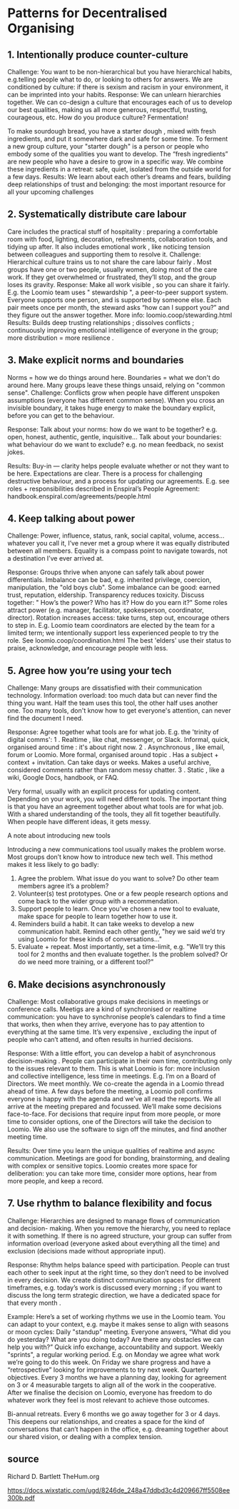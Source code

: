 # Patterns for Decentralised Organising

## 1. Intentionally produce counter-culture
Challenge: 
You want to be non-hierarchical but you have hierarchical habits, e.g.telling people what to do, or looking to others for answers. We are conditioned by culture: if there is sexism and racism in your environment,
it can be imprinted into your habits.
Response: We can unlearn hierarchies together. We can co-design a culture  that encourages each of us to develop our best qualities, making us all more generous, respectful, trusting, courageous, etc.
How do you produce culture?  Fermentation!

 To make sourdough bread, you have a  starter dough , mixed with fresh ingredients, and put it somewhere
dark and safe for some time. To ferment a new group culture, your "starter dough" is a person or people who  embody some of the qualities you want to develop. The “fresh ingredients” are  new people  who have a  desire  to grow
in a specific way. We combine these ingredients in a  retreat: safe, quiet, isolated from the outside world for a few days.
Results: We learn about each other’s  dreams and fears, building deep relationships of trust  and  belonging: the most important resource for all your upcoming challenges

## 2. Systematically distribute care labour 

Care  includes the practical stuff of hospitality : preparing a comfortable room with food, lighting, decoration, refreshments, collaboration tools, and tidying up after. It also includes emotional work , like noticing tension between colleagues and supporting them to resolve it. Challenge: Hierarchical culture trains us to not share the care labour fairly . Most groups have one or two people, usually women, doing most of the care work. If they get overwhelmed or frustrated, they’ll stop, and the group loses its gravity. Response: Make all work visible , so you can share it fairly. E.g. the Loomio team uses " stewardship ", a peer-to-peer support system. Everyone supports one person, and is supported by someone else. Each pair meets once per month, the steward asks “how can I support you?” and they figure out the answer together. More info: loomio.coop/stewarding.html Results: Builds deep trusting relationships ; dissolves conflicts ; continuously improving emotional intelligence  of everyone in the group; more distribution = more resilience .


## 3. Make explicit norms and boundaries
Norms = how we do things around here. 
Boundaries = what we don't do around here. Many groups leave these things unsaid, relying on "common sense".
Challenge: Conflicts grow when people have different unspoken assumptions (everyone has different common sense). When you cross an invisible boundary, it takes huge energy to make the boundary explicit, before you can get to the
behaviour.

Response: Talk about your norms:  how do we want to be together?  e.g. open, honest, authentic, gentle, inquisitive... Talk about your boundaries:  what behaviour do we want to exclude?  e.g. no mean feedback, no sexist jokes. 

Results: Buy-in  — clarity helps people evaluate whether or not they want to be here. Expectations are clear. There is a process for challenging destructive behaviour, and a process for updating our agreements. E.g. see roles + responsibilities described in Enspiral’s People Agreement: handbook.enspiral.com/agreements/people.html 

## 4. Keep talking about power 

Challenge: Power, influence, status, rank, social capital, volume, access... whatever you call it, I’ve never met a group where it was equally distributed between all members. Equality is a compass point to navigate towards, not a destination I’ve ever arrived at. 

Response: Groups thrive when anyone can safely talk about power differentials. Imbalance can be bad, e.g. inherited privilege, coercion, manipulation, the "old boys club". Some imbalance can be good: earned trust, reputation, eldership. Transparency reduces toxicity. Discuss together: " How’s the power?  Who has it? How do you earn it?" Some roles attract power (e.g. manager, facilitator, spokesperson, coordinator, director). Rotation increases access: take turns, step out, encourage others to step in. E.g. Loomio team coordinators are elected by the team for a limited term; we intentionally support less experienced people to try the role. See loomio.coop/coordination.html The best 'elders' use their status to praise, acknowledge, and encourage people with less. 

## 5. Agree how you’re using your tech 

Challenge: Many groups are dissatisfied with their communication technology. Information overload: too much data but can never find the thing you want. Half the team uses this tool, the other half uses another one. Too many tools, don't know how to get everyone's attention, can never find the document I need. 

Response: Agree together what tools are for what job. E.g. the 'trinity of digital comms': 1 .  Realtime , like chat, messenger, or Slack. Informal, quick, organised around  time : it's about right now. 2 .  Asynchronous , like email, forum or Loomio. More formal, organised around  topic . Has a subject + context + invitation. Can take days or weeks. Makes a useful archive, considered comments rather than random messy chatter. 3 .  Static , like a wiki, Google Docs, handbook, or FAQ. 

Very formal, usually with an explicit process for updating content. Depending on your work, you will need different tools. The important thing is that you have an agreement together about what tools are for what job. With a shared understanding of the tools, they all fit together beautifully. When people have different ideas, it gets messy. 

A note about introducing new tools 

Introducing a new communications tool usually makes the problem worse. Most groups don’t know how to introduce new tech well. This method makes it less likely to go badly: 
1.  Agree the problem.  What issue do you want to solve? Do other team members agree it’s a problem? 
2.  Volunteer(s) test prototypes.  One or a few people research options and come back to the wider group with a recommendation. 
3.  Support people to learn.  Once you’ve chosen a new tool to evaluate, make space for people to learn together how to use it. 
4.  Reminders build a habit.  It can take weeks to develop a new communication habit. Remind each other gently, "hey we said we’d try using Loomio for these kinds of conversations..." 
5.  Evaluate + repeat.  Most importantly, set a time-limit, e.g. "We’ll try this tool for 2 months and then evaluate together. Is the problem solved? Or do we need more training, or a different tool?" 

## 6. Make decisions asynchronously 

Challenge: Most collaborative groups make decisions in meetings or conference calls. Meetigs are a kind of  synchronised  or  realtime  communication: you have to synchronise people’s calendars to find a time that works, then when they arrive, everyone has to pay attention to everything at the same time. It’s very  expensive ,  excluding  the input of people who can’t attend, and often results in  hurried  decisions. 

Response: With a little effort, you can develop a habit of  asynchronous decision-making . People can participate in their own time, contributing only to the issues relevant to them. This is what  Loomio  is for: more inclusion and collective intelligence, less time in meetings. E.g. I’m on a Board of Directors. We meet monthly. We co-create the agenda in a Loomio thread ahead of time. A few days before the meeting, a Loomio poll confirms everyone is happy with the agenda and we’ve all read the reports. We all arrive at the meeting prepared and focussed. We’ll make some decisions face-to-face. For decisions that require input from more people, or more time to consider options, one of the Directors will take the decision to Loomio. We also use the software to sign off the minutes, and find another meeting time. 

Results: Over time you learn the unique qualities of realtime and async communication. Meetings are good for bonding, brainstorming, and dealing with complex or sensitive topics. Loomio creates more space for deliberation: you can take more time, consider more options, hear from more people, and keep a record. 

## 7. Use rhythm to balance flexibility and focus 

Challenge: Hierarchies are designed to manage flows of communication and decision- making. When you remove the hierarchy, you need to replace it with something. If there is no agreed structure, your group can suffer from information overload (everyone asked about everything all the time) and exclusion (decisions made without appropriate input). 

Response: Rhythm helps balance  speed  with  participation.  People can trust each other to seek input at the right time, so they don’t need to be involved in every decision. We create distinct communication spaces for different timeframes, e.g. today’s work is discussed  every morning ; if you want to discuss the long term strategic direction, we have a dedicated space for that  every month . 

Example: Here’s a set of working rhythms we use in the Loomio team. You can adapt to your context, e.g. maybe it makes sense to align with seasons or moon cycles: Daily  "standup" meeting. Everyone answers, “What did you do yesterday? What are you doing today? Are there any obstacles we can help you with?” Quick info exchange, accountability and support. Weekly  "sprints", a regular working period. E.g. on Monday we agree what work we’re going to do this week. On Friday we share progress and have a “retrospective” looking for improvements to try next week.
Quarterly objectives. Every 3 months we have a planning day, looking for agreement on 3 or 4 measurable targets to align all of the work in the cooperative. After we finalise the decision on Loomio, everyone has freedom to do whatever work they feel is most relevant to achieve those outcomes.

Bi-annual retreats. Every 6 months we go away together for 3 or 4 days. This deepens our relationships, and creates a space for the kind of conversations that can’t happen in the office, e.g. dreaming together about our shared vision, or dealing with a complex tension.

## source

Richard D. Bartlett
TheHum.org

https://docs.wixstatic.com/ugd/8246de_248a47ddbd3c4d209667ff5508ee300b.pdf
